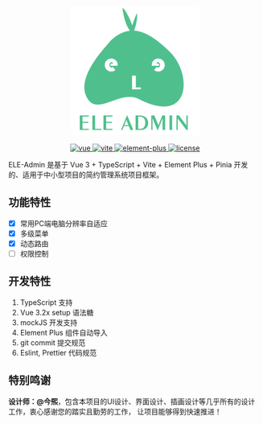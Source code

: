 <p align="center">
  <img width="256" src="./src/assets/logo.png">
</p>

<p align="center">
  <a href="https://v3.cn.vuejs.org/">
    <img src="https://img.shields.io/badge/Vue-3.2x%20-brightgreen" alt="vue">
  </a>
<a href="https://vitejs.dev/">
    <img src="https://img.shields.io/badge/vite-2x-red" alt="vite">
  </a>
  <a href="https://element-plus.org/zh-CN/">
    <img src="https://img.shields.io/badge/Element%20Plus-2x-blue" alt="element-plus">
  </a>
  <a href="https://github.com/PanJiaChen/vue-element-admin/blob/master/LICENSE">
    <img src="https://img.shields.io/github/license/Why-Not-GitHub/ele-admin" alt="license">
  </a>
</p>

ELE-Admin 是基于 Vue 3 + TypeScript + Vite + Element Plus + Pinia 开发的、适用于中小型项目的简约管理系统项目框架。

## 功能特性
- [x] 常用PC端电脑分辨率自适应
- [x] 多级菜单
- [x] 动态路由
- [ ] 权限控制

## 开发特性
1. TypeScript 支持
2. Vue 3.2x setup 语法糖
3. mockJS 开发支持
4. Element Plus 组件自动导入
5. git commit 提交规范
6. Eslint, Prettier 代码规范

## 特别鸣谢
**设计师：@今煕**，包含本项目的UI设计、界面设计、插画设计等几乎所有的设计工作，衷心感谢您的踏实且勤劳的工作，
让项目能够得到快速推进！
